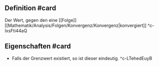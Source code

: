 ## Definition #card 
Der Wert, gegen den eine [[Folge]] [[Mathematik/Analysis/Folgen/Konvergenz/Konvergenz|konvergiert]]
^c-IxsFti44aQ

## Eigenschaften #card 
- Falls der Grenzwert existiert, so ist dieser eindeutig.
^c-LTehedEuyB

